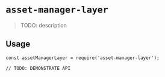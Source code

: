# `asset-manager-layer`

> TODO: description

## Usage

```
const assetManagerLayer = require('asset-manager-layer');

// TODO: DEMONSTRATE API
```
